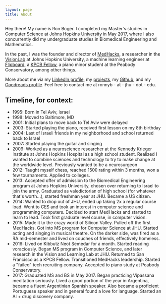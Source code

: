 ```yaml
---
layout: page
title: About
---
```


Hey there! My name is Ron Boger. I completed my Master's studies in Computer Science at [Johns Hopkins University](http://jhu.edu) in May 2017, where I also concurrently did my undergraduate studies in Biomedical Engineering and Mathematics.

<!-- Currently I'm a researcher in the [VisionLab](http://vision.jhu.edu) at Johns Hopkins University. My research focuses primarily on methods for unsupervised machine learning, particularly at the intersection of subspace clustering and compressed sensing. -->

<!-- My research interests include non-convex optimization, sparsity, compressed sensing, deep learning, subspace clustering -->

In the past, I was the founder and director of [MedHacks](http://medhacks.org), a researcher in the [VisionLab](http://vision.jhu.edu) at Johns Hopkins University, a machine learning engineer at [Flipboard](http://about.flipboard.com), a [KPCB Fellow](http://kpcbfellows.com), a piano minor student at the Peabody Conservatory, among other things.

More about me via my [LinkedIn profile](http://www.linkedin.com/in/ronboger), my [projects](/projects), my [Github](https://github.com/ronnyb29/), and my [Goodreads profile](https://www.goodreads.com/user/show/69825193-ron-boger). Feel free to contact me at ronnyb - at - jhu - dot - edu.

## Timeline, for context:
- 1995: Born in Tel Aviv, Israel
- 1998: Moved to Baltimore, MD
- 2001: Initial plans to move back to Tel Aviv were delayed
- 2003: Started playing the piano, received first lesson on my 8th birthday
- 2004: Last of Israeli friends in my neighborhood and school returned back to Israel
- 2007: Started playing the guitar and singing
- 2009: Worked as a neuroscience researcher at the Kennedy Krieger Institute at Johns Hopkins Hospital as a high school student. Realized I wanted to combine sciences and technology to try to make change at the worldwide level. Previously wanted to be a neurosurgeon
- 2012: Taught myself chess, reached 1500 rating within 3 months, won a few tournaments. Applied to colleges.
- 2013: Accepted offer of admission to the Biomedical Engineering program at Johns Hopkins University, chosen over returning to Israel to join the army. Graduated as valedictorian of high school (for whatever that's worth...), started freshman year at JHU. Became a US citizen.
- 2014: Wanted to drop out of JHU, ended up taking 2x a regular course load. Went to CES and took an interest in computer science and programming computers. Decided to start MedHacks and started to learn to lead. Took first graduate level course, in computer vision.
- 2015: Made it to the crazy world of Silicon Valley. Pulled off the first MedHacks. Got into MS program for Computer Science at JHU. Started acting and singing in musical theatre. On the darker side, was fired as a RA mid-semester and lived on couches of friends, effectively homeless.
- 2016: Lived on Kibbutz Neot Semedar for a month. Started reading voraciously. Began MS program in Computer Science, and later research in the Vision and Learning Lab at JHU. Returned to San Francisco as a KPCB Fellow. Transitioned MedHacks leadership. Started a "failed" tech recruiting company. Accepted to piano study at Peabody Conservatory.
- 2017: Graduated MS and BS in May 2017. Began practicing Vipassana meditation seriously. Lived a good portion of the year in Argentina, became a fluent Argentinian Spanish speaker. Also became a proficient Portuguese speaker and in general found a love for language. Started an AI + drug discovery company.
